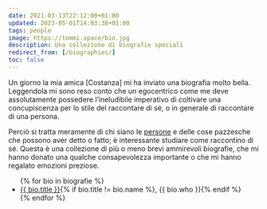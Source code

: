 ```yaml
---
date: 2021-03-13T22:12:00+01:00
updated: 2023-05-01T14:03:38+01:00
tags: people
image: https://tommi.space/bio.jpg
description: Una collezione di biografie speciali
redirect_from: [/biographies/]
toc: false
---
```

Un giorno la mia amica [Costanza] mi ha inviato una biografia molto bella. Leggendola mi sono reso conto che un egocentrico come me deve assolutamente possedere l’ineludibile imperativo di coltivare una concupiscenza per lo stile del raccontare di sé, o in generale di raccontare di una persona.

Perciò si tratta meramente di chi siano le <a href='https://tommi.space/people' title='People' hreflang='en'>persone</a> e delle cose pazzesche che possono aver detto o fatto; è interessante studiare come raccontino di sé. Questa è una collezione di più o meno brevi ammirevoli biografie, che mi hanno donato una qualche consapevolezza importante o che mi hanno regalato emozioni preziose.

<ul>
{% for bio in biografie %}
<li><a href='{{ bio.url }}' title='Biografia di {{ bio.name }}'>{{ bio.title }}</a>{% if bio.title != bio.name %}, {{ bio.who }}{% endif %}</li>
{% endfor %}
</ul>